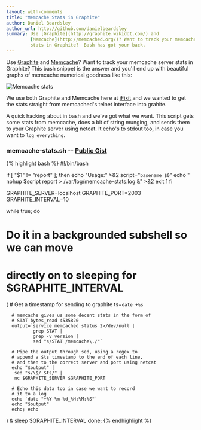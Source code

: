 ```yaml
---
layout: with-comments
title: "Memcache Stats in Graphite"
author: Daniel Beardsley
author_url: http://github.com/danielbeardsley
summary: Use [Graphite](http://graphite.wikidot.com/) and
         [Memcache](http://memcached.org/)? Want to track your memcache server
         stats in Graphite?  Bash has got your back.
---
```


Use [Graphite](http://graphite.wikidot.com/) and
[Memcache](http://memcached.org/)?  Want to track your memcache server
stats in Graphite? This bash snippet is the answer and you'll end up
with beautiful graphs of memcache numerical goodness like this:

![Memcache stats](/assets/memcache-stats-graph.png "Why the high write / read
ratio?")

We use both Graphite and Memcache here at [iFixit](httpd://www.ifixit.com)
and we wanted to get the stats straight from memcached's telnet interface
into grahite.

A quick hacking about in bash and we've got what we want.
This script gets some stats from memcache, does a bit of string
munging, and sends them to your Graphite server using netcat.  It
echo's to stdout too, in case you want to `log everything`.

### memcache-stats.sh -- [Public Gist](https://gist.github.com/3235099)
{% highlight bash %}
#!/bin/bash

if [ "$1" != "report" ]; then
   echo "Usage:" >&2
   script="`basename $0`"
   echo "  nohup $script report > /var/log/memcache-stats.log &" >&2
   exit 1
fi

GRAPHITE_SERVER=localhost
GRAPHITE_PORT=2003
GRAPHITE_INTERVAL=10

while true; do
   # Do it in a backgrounded subshell so we can move
   # directly on to sleeping for $GRAPHITE_INTERVAL
   (
      # Get a timestamp for sending to graphite
      ts=`date +%s`

      # memcache gives us some decent stats in the form of 
      # STAT bytes_read 4535820
      output=`service memcached status 2>/dev/null |
              grep STAT |
              grep -v version |
              sed "s/STAT /memcache\./"` 

      # Pipe the output through sed, using a regex to
      # append a $ts timestamp to the end of each line,
      # and then to the correct server and port using netcat
      echo "$output" |
       sed "s/\$/ $ts/" |
       nc $GRAPHITE_SERVER $GRAPHITE_PORT

      # Echo this data too in case we want to record
      # it to a log
      echo `date "+%Y-%m-%d_%H:%M:%S"`
      echo "$output"
      echo; echo
   ) &
   sleep $GRAPHITE_INTERVAL
done;
{% endhighlight %}

